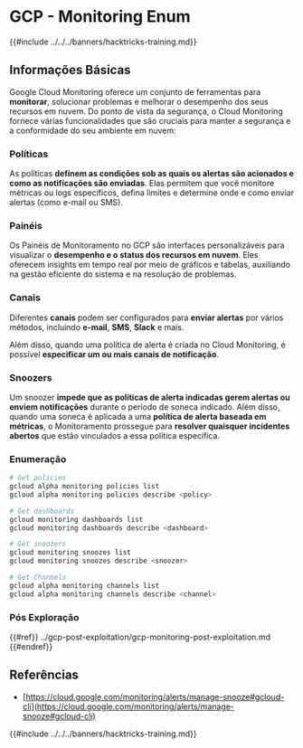 # GCP - Monitoring Enum

{{#include ../../../banners/hacktricks-training.md}}

## Informações Básicas

Google Cloud Monitoring oferece um conjunto de ferramentas para **monitorar**, solucionar problemas e melhorar o desempenho dos seus recursos em nuvem. Do ponto de vista da segurança, o Cloud Monitoring fornece várias funcionalidades que são cruciais para manter a segurança e a conformidade do seu ambiente em nuvem:

### Políticas

As políticas **definem as condições sob as quais os alertas são acionados e como as notificações são enviadas**. Elas permitem que você monitore métricas ou logs específicos, defina limites e determine onde e como enviar alertas (como e-mail ou SMS).

### Painéis

Os Painéis de Monitoramento no GCP são interfaces personalizáveis para visualizar o **desempenho e o status dos recursos em nuvem**. Eles oferecem insights em tempo real por meio de gráficos e tabelas, auxiliando na gestão eficiente do sistema e na resolução de problemas.

### Canais

Diferentes **canais** podem ser configurados para **enviar alertas** por vários métodos, incluindo **e-mail**, **SMS**, **Slack** e mais.

Além disso, quando uma política de alerta é criada no Cloud Monitoring, é possível **especificar um ou mais canais de notificação**.

### Snoozers

Um snoozer **impede que as políticas de alerta indicadas gerem alertas ou enviem notificações** durante o período de soneca indicado. Além disso, quando uma soneca é aplicada a uma **política de alerta baseada em métricas**, o Monitoramento prossegue para **resolver quaisquer incidentes abertos** que estão vinculados a essa política específica.

### Enumeração
```bash
# Get policies
gcloud alpha monitoring policies list
gcloud alpha monitoring policies describe <policy>

# Get dashboards
gcloud monitoring dashboards list
gcloud monitoring dashboards describe <dashboard>

# Get snoozers
gcloud monitoring snoozes list
gcloud monitoring snoozes describe <snoozer>

# Get Channels
gcloud alpha monitoring channels list
gcloud alpha monitoring channels describe <channel>
```
### Pós Exploração

{{#ref}}
../gcp-post-exploitation/gcp-monitoring-post-exploitation.md
{{#endref}}

## Referências

- [https://cloud.google.com/monitoring/alerts/manage-snooze#gcloud-cli](https://cloud.google.com/monitoring/alerts/manage-snooze#gcloud-cli)

{{#include ../../../banners/hacktricks-training.md}}
